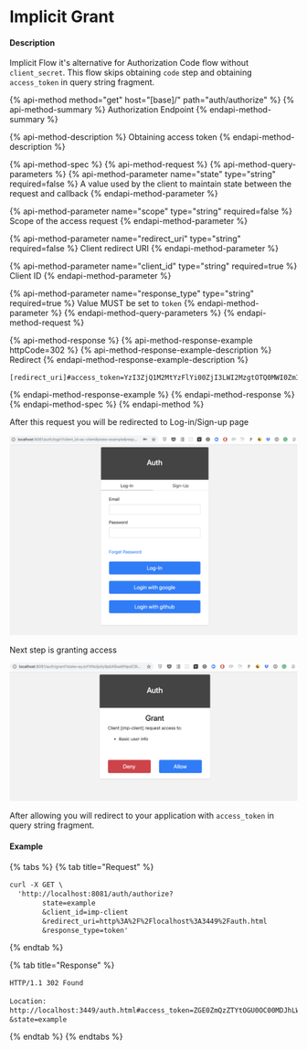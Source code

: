 # Implicit Grant

#### Description

Implicit Flow it's alternative for Authorization Code flow without `client_secret`. This flow skips obtaining `code` step and obtaining `access_token` in query string fragment.

{% api-method method="get" host="\[base\]/" path="auth/authorize" %}
{% api-method-summary %}
Authorization Endpoint
{% endapi-method-summary %}

{% api-method-description %}
Obtaining access token
{% endapi-method-description %}

{% api-method-spec %}
{% api-method-request %}
{% api-method-query-parameters %}
{% api-method-parameter name="state" type="string" required=false %}
A value used by the client  to maintain state between the request and callback
{% endapi-method-parameter %}

{% api-method-parameter name="scope" type="string" required=false %}
Scope of the access request
{% endapi-method-parameter %}

{% api-method-parameter name="redirect\_uri" type="string" required=false %}
Client redirect URI
{% endapi-method-parameter %}

{% api-method-parameter name="client\_id" type="string" required=true %}
Client ID
{% endapi-method-parameter %}

{% api-method-parameter name="response\_type" type="string" required=true %}
Value MUST be set to `token`
{% endapi-method-parameter %}
{% endapi-method-query-parameters %}
{% endapi-method-request %}

{% api-method-response %}
{% api-method-response-example httpCode=302 %}
{% api-method-response-example-description %}
Redirect
{% endapi-method-response-example-description %}

```
[redirect_uri]#access_token=YzI3ZjQ1M2MtYzFlYi00ZjI3LWI2MzgtOTQ0MWI0ZmIzZjBi&state=eyJoYXNoIjoiIy9pbXBsaWNpdC9iYXNpYyIsImZvcm0tZGF0YSI6eyJ0eXBlIjoiYmFzaWMiLCJiYXNpYyI6eyJjbGllbnQtaWQiOiJpbXAtY2xpZW50In19LCJmb3JtLXBhdGgiOiJpbXBsaWNpdC1wYWdlIn0%3D
```
{% endapi-method-response-example %}
{% endapi-method-response %}
{% endapi-method-spec %}
{% endapi-method %}

After this request you will be redirected to Log-in/Sign-up page

![Example](../../.gitbook/assets/screenshot-2019-02-11-18.15.41.png)

Next step is granting access

![Example](../../.gitbook/assets/screenshot-2019-02-11-19.47.39.png)

After allowing you will redirect to your application with `access_token` in query string fragment.

#### Example

{% tabs %}
{% tab title="Request" %}
```text
curl -X GET \
  'http://localhost:8081/auth/authorize?
        state=example
        &client_id=imp-client
        &redirect_uri=http%3A%2F%2Flocalhost%3A3449%2Fauth.html
        &response_type=token'
```
{% endtab %}

{% tab title="Response" %}
```text
HTTP/1.1 302 Found

Location: http://localhost:3449/auth.html#access_token=ZGE0ZmQzZTYtOGU0OC00MDJhLWFkN2ItZTg5ZmViYjdmNTQ2
&state=example
```
{% endtab %}
{% endtabs %}

